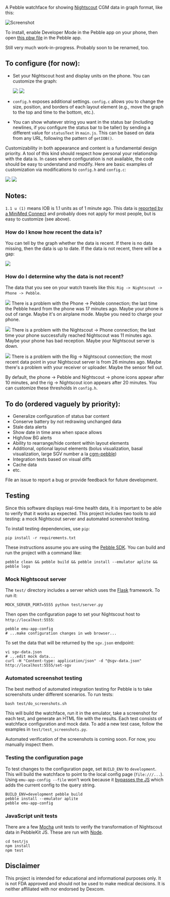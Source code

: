 A Pebble watchface for showing [Nightscout](https://github.com/nightscout/cgm-remote-monitor) CGM data in graph format, like this:

![Screenshot](http://i.imgur.com/9aYMsCn.png)

To install, enable Developer Mode in the Pebble app on your phone, then open [this pbw file][pbw] in the Pebble app.

Still very much work-in-progress. Probably soon to be renamed, too.

## To configure (for now):
* Set your Nightscout host and display units on the phone. You can customize the graph:

  ![](http://i.imgur.com/CNZ7TS1.png) ![](http://i.imgur.com/97PRtTv.png)

* `config.h` exposes additional settings. `config.c` allows you to change the size, position, and borders of each layout element (e.g., move the graph to the top and time to the bottom, etc.).
* You can show whatever string you want in the status bar (including newlines, if you configure the status bar to be taller) by sending a different value for `statusText` in `main.js`. This can be based on data from any URL, following the pattern of `getIOB()`.

Customizability in both appearance and content is a fundamental design priority. A tool of this kind should respect how personal your relationship with the data is. In cases where configuration is not available, the code should be easy to understand and modify. Here are basic examples of customization via modifications to `config.h` and `config.c`:

![](http://i.imgur.com/OSEmAtZ.png) ![](http://i.imgur.com/YmDYVcF.png)

## Notes:
`1.1 u (1)` means IOB is 1.1 units as of 1 minute ago. This data is [reported by a MiniMed Connect](https://github.com/mddub/minimed-connect-to-nightscout) and probably does not apply for most people, but is easy to customize (see above).

### How do I know how recent the data is?

You can tell by the graph whether the data is recent. If there is no data missing, then the data is up to date. If the data is not recent, there will be a gap:

![](http://i.imgur.com/z72apqX.png)

### How do I determine why the data is not recent?

The data that you see on your watch travels like this: `Rig -> Nightscout -> Phone -> Pebble`.

![](http://i.imgur.com/FqYEiSx.png) There is a problem with the Phone -> Pebble connection; the last time the Pebble heard from the phone was 17 minutes ago. Maybe your phone is out of range. Maybe it's on airplane mode. Maybe you need to charge your phone.

![](http://i.imgur.com/KuzqNK5.png) There is a problem with the Nightscout -> Phone connection; the last time your phone successfully reached Nightscout was 11 minutes ago. Maybe your phone has bad reception. Maybe your Nightscout server is down.

![](http://i.imgur.com/ayrbxEm.png) There is a problem with the Rig -> Nightscout connection; the most recent data point in your Nightscout server is from 26 minutes ago. Maybe there's a problem with your receiver or uploader. Maybe the sensor fell out.

By default, the phone -> Pebble and Nightscout -> phone icons appear after 10 minutes, and the rig -> Nightscout icon appears after 20 minutes. You can customize these thresholds in `config.h`.

## To do (ordered vaguely by priority):
* Generalize configuration of status bar content
* Conserve battery by not redrawing unchanged data
* Stale data alerts
* Show date in time area when space allows
* High/low BG alerts
* Ability to rearrange/hide content within layout elements
* Additional, optional layout elements (bolus visualization, basal visualization, large SGV number a la [cgm-pebble](https://github.com/nightscout/cgm-pebble))
* Integration tests based on visual diffs
* Cache data
* etc.

File an issue to report a bug or provide feedback for future development.

## Testing

Since this software displays real-time health data, it is important to be able to verify that it works as expected. This project includes two tools to aid testing: a mock Nightscout server and automated screenshot testing.

To install testing dependencies, use `pip`:
```
pip install -r requirements.txt
```

These instructions assume you are using the [Pebble SDK]. You can build and run the project with a command like:
```
pebble clean && pebble build && pebble install --emulator aplite && pebble logs
```

### Mock Nightscout server

The `test/` directory includes a server which uses the [Flask] framework. To run it:
```
MOCK_SERVER_PORT=5555 python test/server.py
```

Then open the configuration page to set your Nightscout host to `http://localhost:5555`:
```
pebble emu-app-config
# ...make configuration changes in web browser...
```

To set the data that will be returned by the `sgv.json` endpoint:
```
vi sgv-data.json
# ...edit mock data...
curl -H "Content-type: application/json" -d "@sgv-data.json" http://localhost:5555/set-sgv
```

### Automated screenshot testing

The best method of automated integration testing for Pebble is to take screenshots under different scenarios. To run tests:
```
bash test/do_screenshots.sh
```

This will build the watchface, run it in the emulator, take a screenshot for each test, and generate an HTML file with the results. Each test consists of watchface configuration and mock data. To add a new test case, follow the examples in `test/test_screenshots.py`.

Automated verification of the screenshots is coming soon. For now, you manually inspect them.

### Testing the configuration page

To test changes to the configuration page, set `BUILD_ENV` to `development`. This will build the watchface to point to the local config page (`file:///...`). Using `emu-app-config --file` won't work because it [bypasses the JS][emu-app-config-file] which adds the current config to the query string.
```
BUILD_ENV=development pebble build
pebble install --emulator aplite
pebble emu-app-config
```

### JavaScript unit tests

There are a few [Mocha] unit tests to verify the transformation of Nightscout data in PebbleKit JS. These are run with [Node].

```
cd test/js
npm install
npm test
```

## Disclaimer

This project is intended for educational and informational purposes only. It is not FDA approved and should not be used to make medical decisions. It is neither affiliated with nor endorsed by Dexcom.

[emu-app-config-file]: https://github.com/pebble/pebble-tool/blob/0e51fa/pebble_tool/commands/emucontrol.py#L116
[Flask]: http://flask.pocoo.org/
[Mocha]: https://mochajs.org/
[Node]: https://nodejs.org/
[pbw]: https://raw.githubusercontent.com/mddub/nightscout-graph-pebble/master/release/nightscout-graph-pebble.pbw
[Pebble SDK]: https://developer.getpebble.com/sdk/

